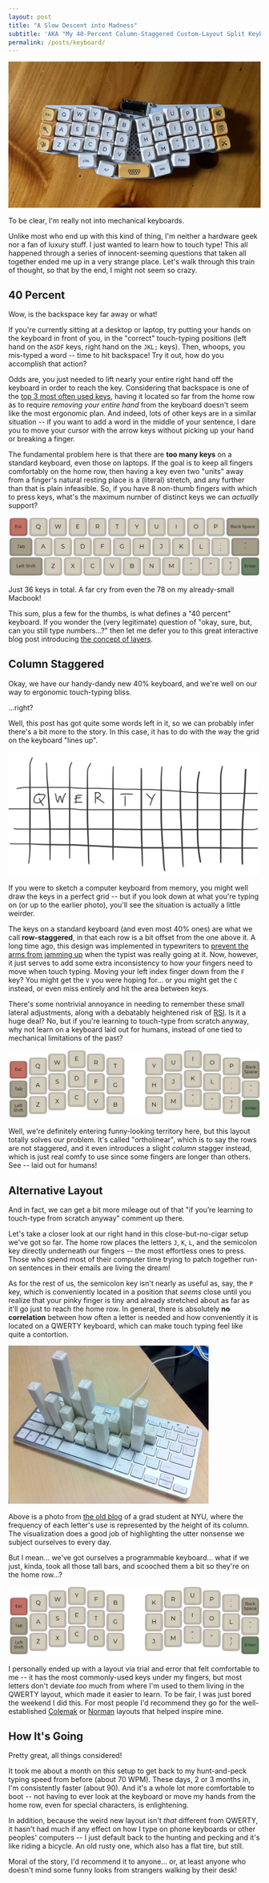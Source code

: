 ```yaml
---
layout: post
title: "A Slow Descent into Madness"
subtitle: 'AKA "My 40-Percent Column-Staggered Custom-Layout Split Keyboard"'
permalink: /posts/keyboard/
---
```


<img src="/assets/keyboard/photo.jpg">

To be clear, I'm really not into mechanical keyboards.

Unlike most who end up with this kind of thing, I'm neither a hardware geek nor a fan of luxury stuff. I just wanted to learn how to touch type! This all happened through a series of innocent-seeming questions that taken all together ended me up in a very strange place. Let's walk through this train of thought, so that by the end, I might not seem so crazy.

## 40 Percent

Wow, is the backspace key far away or what!

If you're currently sitting at a desktop or laptop, try putting your hands on the keyboard in front of you, in the "correct" touch-typing positions (left hand on the `ASDF` keys, right hand on the `JKL;` keys). Then, whoops, you mis-typed a word -- time to hit backspace! Try it out, how do you accomplish that action?

Odds are, you just needed to lift nearly your entire right hand off the keyboard in order to reach the key. Considering that backspace is one of the [top 3 most often used keys](https://www.businessinsider.com/these-are-the-three-most-popular-keys-on-a-keyboard-2013-7), having it located so far from the home row as to require _removing your entire hand_ from the keyboard doesn't seem like the most ergonomic plan. And indeed, lots of other keys are in a similar situation -- if you want to add a word in the middle of your sentence, I dare you to move your cursor with the arrow keys without picking up your hand or breaking a finger.

The fundamental problem here is that there are **too many keys** on a standard keyboard, even those on laptops. If the goal is to keep all fingers comfortably on the home row, then having a key even two "units" away from a finger's natural resting place is a (literal) stretch, and any further than that is plain infeasible. So, if you have 8 non-thumb fingers with which to press keys, what's the maximum number of distinct keys we can _actually_ support?

<img src="/assets/keyboard/minivan-qwerty.png">

Just 36 keys in total. A far cry from even the 78 on my already-small Macbook!

This sum, plus a few for the thumbs, is what defines a "40 percent" keyboard. If you wonder the (very legitimate) question of "okay, sure, but, can you still type numbers...?" then let me defer you to this great interactive blog post introducing [the concept of layers](http://jkaptur.com/layout/).

## Column Staggered

Okay, we have our handy-dandy new 40% keyboard, and we're well on our way to ergonomic touch-typing bliss.

...right?

Well, this post has got quite some words left in it, so we can probably infer there's a bit more to the story. In this case, it has to do with the way the grid on the keyboard "lines up".

<img src="/assets/keyboard/sketch.jpg" width="500px">

If you were to sketch a computer keyboard from memory, you might well draw the keys in a perfect grid -- but if you look down at what you're typing on (or up to the earlier photo), you'll see the situation is actually a little weirder.

The keys on a standard keyboard (and even most 40% ones) are what we call **row-staggered**, in that each row is a bit offset from the one above it. A long time ago, this design was implemented in typewriters to [prevent the arms from jamming up](https://en.wikipedia.org/wiki/QWERTY#:~:text=each%20key%20is%20attached%20to%20a%20lever%2C%20and%20hence%20the%20offset%20prevents%20the%20levers%20from%20running%20into%20each%20other) when the typist was really going at it. Now, however, it just serves to add some extra inconsistency to how your fingers need to move when touch typing. Moving your left index finger down from the `F` key? You might get the `V` you were hoping for... or you might get the `C` instead, or even miss entirely and hit the area between keys.

There's some nontrivial annoyance in needing to remember these small lateral adjustments, along with a debatably heightened risk of [RSI](https://www.erichgrunewald.com/posts/how-bad-is-qwerty-really-a-review-of-the-literature-such-as-it-is/#summary). Is it a huge deal? No, but if you're learning to touch-type from scratch anyway, why not learn on a keyboard laid out for humans, instead of one tied to mechanical limitations of the past?

<img src="/assets/keyboard/reviung-qwerty.png">

Well, we're definitely entering funny-looking territory here, but this layout totally solves our problem. It's called "ortholinear", which is to say the rows are not staggered, and it even introduces a slight _column_ stagger instead, which is just real comfy to use since some fingers are longer than others. See -- laid out for humans!

## Alternative Layout

And in fact, we can get a bit more mileage out of that "if you’re learning to touch-type from scratch anyway" comment up there.

Let's take a closer look at our right hand in this close-but-no-cigar setup we've got so far. The home row places the letters `J`, `K`, `L`, and the semicolon key directly underneath our fingers -- the most effortless ones to press. Those who spend most of their computer time trying to patch together run-on sentences in their emails are living the dream!

As for the rest of us, the semicolon key isn't nearly as useful as, say, the `P` key, which is conveniently located in a position that _seems_ close until you realize that your pinky finger is tiny and already stretched about as far as it'll go just to reach the home row. In general, there is absolutely **no correlation** between how often a letter is needed and how conveniently it is located on a QWERTY keyboard, which can make touch typing feel like quite a contortion.

<img src="/assets/keyboard/keyboard-frequency.jpg" width="400px">

Above is a photo from [the old blog](https://web.archive.org/web/20111101130429/http://itp.nyu.edu/~mk3321/itp_blog/?p=779) of a grad student at NYU, where the frequency of each letter's use is represented by the height of its column. The visualization does a good job of highlighting the utter nonsense we subject ourselves to every day.

But I mean... we've got ourselves a programmable keyboard... what if we just, kinda, took all those tall bars, and scooched them a bit so they're on the home row...?

<img src="/assets/keyboard/reviung-aset.png">

I personally ended up with a layout via trial and error that felt comfortable to me -- it has the most commonly-used keys under my fingers, but most letters don't deviate _too_ much from where I'm used to them living in the QWERTY layout, which made it easier to learn. To be fair, I was just bored the weekend I did this. For most people I'd recommend they go for the well-established [Colemak](https://colemakmods.github.io/mod-dh/) or [Norman](https://normanlayout.info/) layouts that helped inspire mine.

## How It's Going

Pretty great, all things considered!

It took me about a month on this setup to get back to my hunt-and-peck typing speed from before (about 70 WPM). These days, 2 or 3 months in, I'm consistently faster (about 90). And it's a whole lot more comfortable to boot -- not having to ever look at the keyboard or move my hands from the home row, even for special characters, is enlightening.

In addition, because the weird new layout isn't _that_ different from QWERTY, it hasn't had much if any effect on how I type on phone keyboards or other peoples' computers -- I just default back to the hunting and pecking and it's like riding a bicycle. An old rusty one, which also has a flat tire, but still.

Moral of the story, I'd recommend it to anyone... or, at least anyone who doesn't mind some funny looks from strangers walking by their desk!
